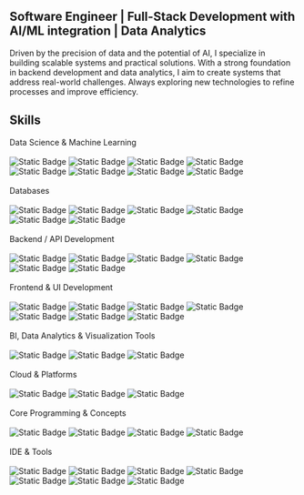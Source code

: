## Software Engineer | Full-Stack Development with AI/ML integration | Data Analytics

Driven by the precision of data and the potential of AI, I specialize in building scalable systems and practical solutions. With a strong foundation in backend development and data analytics, I aim to create systems that address real-world challenges. Always exploring new technologies to refine processes and improve efficiency.

## Skills

Data Science & Machine Learning
<br>
<br>
![Static Badge](https://img.shields.io/badge/LangChain-black?style=for-the-badge&logo=langchain)
![Static Badge](https://img.shields.io/badge/LangGraph-black?style=for-the-badge&logo=langgraph)
![Static Badge](https://img.shields.io/badge/Pandas-black?style=for-the-badge&logo=pandas)
![Static Badge](https://img.shields.io/badge/NumPy-black?style=for-the-badge&logo=numpy)
![Static Badge](https://img.shields.io/badge/ScikitLearn-black?style=for-the-badge&logo=scikitlearn)
![Static Badge](https://img.shields.io/badge/TensorFlow-black?style=for-the-badge&logo=tensorflow)
![Static Badge](https://img.shields.io/badge/Plotly-black?style=for-the-badge&logo=plotly)
![Static Badge](https://img.shields.io/badge/Seaborn-black?style=for-the-badge)
<br>
<br>
Databases
<br>
<br>
![Static Badge](https://img.shields.io/badge/MySQL-black?style=for-the-badge&logo=mysql)
![Static Badge](https://img.shields.io/badge/SQLite-black?style=for-the-badge&logo=sqlite)
![Static Badge](https://img.shields.io/badge/NoSQL-black?style=for-the-badge&logo=mongodb)
![Static Badge](https://img.shields.io/badge/PL%2FSQL-black?style=for-the-badge&logo=postgresql)
![Static Badge](https://img.shields.io/badge/DBMS-black?style=for-the-badge)
![Static Badge](https://img.shields.io/badge/RDBMS-black?style=for-the-badge)
<br>
<br>
Backend / API Development
<br>
<br>
![Static Badge](https://img.shields.io/badge/Python-black?style=for-the-badge&logo=python)
![Static Badge](https://img.shields.io/badge/Django-black?style=for-the-badge&logo=django)
![Static Badge](https://img.shields.io/badge/Django_REST_Framework-black?style=for-the-badge&logo=django)
![Static Badge](https://img.shields.io/badge/Flask-black?style=for-the-badge&logo=flask)
![Static Badge](https://img.shields.io/badge/FastAPI-black?style=for-the-badge&logo=fastapi)
![Static Badge](https://img.shields.io/badge/Streamlit-black?style=for-the-badge&logo=streamlit)
<br>
<br>
Frontend & UI Development
<br>
<br>
![Static Badge](https://img.shields.io/badge/HTML-black?style=for-the-badge&logo=html5)
![Static Badge](https://img.shields.io/badge/CSS-black?style=for-the-badge&logo=css)
![Static Badge](https://img.shields.io/badge/JavaScript-black?style=for-the-badge&logo=javascript)
![Static Badge](https://img.shields.io/badge/react-black?style=for-the-badge&logo=react)
![Static Badge](https://img.shields.io/badge/tailwind-black?style=for-the-badge&logo=tailwindcss)
![Static Badge](https://img.shields.io/badge/bootstrap-black?style=for-the-badge&logo=bootstrap)
![Static Badge](https://img.shields.io/badge/react_bootstrap-black?style=for-the-badge&logo=reactbootstrap)
<br>
<br>
BI, Data Analytics & Visualization Tools
<br>
<br>
![Static Badge](https://img.shields.io/badge/powe_bi-black?style=for-the-badge)
![Static Badge](https://img.shields.io/badge/tableau-black?style=for-the-badge)
![Static Badge](https://img.shields.io/badge/LOOKER_STUDIO-black?style=for-the-badge)
<br>
<br>
Cloud & Platforms
<br>
<br>
![Static Badge](https://img.shields.io/badge/google_bigquery-black?style=for-the-badge&logo=googlebigquery)
![Static Badge](https://img.shields.io/badge/Azure_Databricks-black?style=for-the-badge&logo=databricks)
![Static Badge](https://img.shields.io/badge/GCP_firebase-black?style=for-the-badge&logo=firebase)
<br>
<br>
Core Programming & Concepts
<br>
<br>
![Static Badge](https://img.shields.io/badge/oop-python-black?style=for-the-badge&logo=python)
![Static Badge](https://img.shields.io/badge/dsa-python-black?style=for-the-badge&logo=python)
![Static Badge](https://img.shields.io/badge/core_java-black?style=for-the-badge&logo=Core%20java)
![Static Badge](https://img.shields.io/badge/c%2B%2B-black?style=for-the-badge&logo=cplusplus)
<br>
<br>
IDE & Tools
<br>
<br>
![Static Badge](https://img.shields.io/badge/pycharm-black?style=for-the-badge&logo=pycharm)
![Static Badge](https://img.shields.io/badge/vscode-black?style=for-the-badge)
![Static Badge](https://img.shields.io/badge/jupyter_Notebook-black?style=for-the-badge&logo=jupyter)
![Static Badge](https://img.shields.io/badge/googlecolab-black?style=for-the-badge&logo=googlecolab)
![Static Badge](https://img.shields.io/badge/jupyter_Lab-black?style=for-the-badge&logo=jupyter)
![Static Badge](https://img.shields.io/badge/git-black?style=for-the-badge&logo=git)
![Static Badge](https://img.shields.io/badge/github-black?style=for-the-badge&logo=github)
<br>
<br>
<br>
